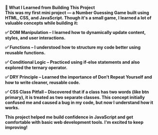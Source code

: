 <strong>🎯 What I Learned from Building This Project<strong/>
<br/>
This was my first mini project — a Number Guessing Game built using HTML, CSS, and JavaScript. Though it's a small game, I learned a lot of valuable concepts while building it:<br/>

✅ DOM Manipulation – I learned how to dynamically update content, styles, and user interactions.<br/>

✅ Functions – I understood how to structure my code better using reusable functions.<br/>

✅ Conditional Logic – Practiced using if-else statements and also explored the ternary operator.<br/>

✅ DRY Principle – Learned the importance of Don’t Repeat Yourself and how to write cleaner, reusable code.<br/>

✅ CSS Class Pitfall – Discovered that if a class has two words (like btn primary), it is treated as two separate classes. This concept initially confused me and caused a bug in my code, but now I understand how it works.<br/>

This project helped me build confidence in JavaScript and get comfortable with basic web development tools. I'm excited to keep improving!
